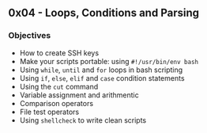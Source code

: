 ## 0x04 - Loops, Conditions and Parsing
### Objectives
- How to create SSH keys
- Make your scripts portable: using `#!/usr/bin/env bash`
- Using `while`, `until` and `for` loops in bash scripting
- Using `if`, `else`, `elif` and `case` condition statements
- Using the `cut` command
- Variable assignment and arithmentic
- Comparison operators
- File test operators
- Using `shellcheck` to write clean scripts